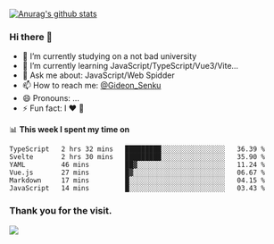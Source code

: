 [![Anurag's github stats](https://github-readme-stats.vercel.app/api?username=gideonsenku)](https://github.com/anuraghazra/github-readme-stats)
### Hi there 👋
- 🔭 I’m currently studying on a not bad university 
- 🌱 I’m currently learning JavaScript/TypeScript/Vue3/Vite...
- 💬 Ask me about: JavaScript/Web Spidder 
- 📫 How to reach me: [@Gideon_Senku](https://t.me/Gideon_Senku)
- 😄 Pronouns: ...
- ⚡ Fun fact: I ❤️ 🎵

📊 **This week I spent my time on**
<!--START_SECTION:waka-->

```text
TypeScript   2 hrs 32 mins   █████████░░░░░░░░░░░░░░░░   36.39 %
Svelte       2 hrs 30 mins   █████████░░░░░░░░░░░░░░░░   35.90 %
YAML         46 mins         ██▓░░░░░░░░░░░░░░░░░░░░░░   11.24 %
Vue.js       27 mins         █▓░░░░░░░░░░░░░░░░░░░░░░░   06.67 %
Markdown     17 mins         █░░░░░░░░░░░░░░░░░░░░░░░░   04.15 %
JavaScript   14 mins         █░░░░░░░░░░░░░░░░░░░░░░░░   03.43 %
```

<!--END_SECTION:waka-->


### Thank you for the visit.
![](http://profile-counter.glitch.me/gideonsenku/count.svg)
<!--
**GideonSenku/GideonSenku** is a ✨ _special_ ✨ repository because its `README.md` (this file) appears on your GitHub profile.

Here are some ideas to get you started:

- 🔭 I’m currently working on ...
- 🌱 I’m currently learning ...
- 👯 I’m looking to collaborate on ...
- 🤔 I’m looking for help with ...
- 💬 Ask me about ...
- 📫 How to reach me: ...
- 😄 Pronouns: ...
- ⚡ Fun fact: ...
-->
